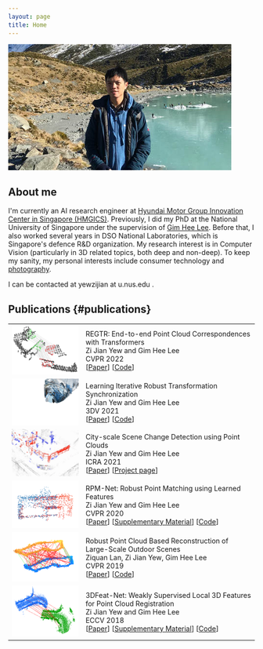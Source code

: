 ```yaml
---
layout: page
title: Home
---
```


![alt text](assets/img-6364.jpg "Photo of me")

## About me
I'm currently an AI research engineer at [Hyundai Motor Group Innovation Center in Singapore (HMGICS)](https://hyundaisingapore.com). Previously, I did my PhD at the National University of Singapore under the supervision of [Gim Hee Lee](https://www.comp.nus.edu.sg/~leegh/).  Before that, I also worked several years in DSO National Laboratories, which is Singapore's defence R&D organization.  My research interest is in Computer Vision (particularly in 3D related topics, both deep and non-deep). To keep my sanity, my personal interests include consumer technology and [photography](photography).

<p>I can be contacted at yewzijian at u.nus.edu .</p>

## Publications {#publications}
<table>
  <tr>
		<td width="30%">
			<img src="assets/regtr.jpg">
		</td>
		<td width="70%">
			<div class="pub-title">
				REGTR: End-to-end Point Cloud Correspondences with Transformers
			</div>
			<div class="pub-details">
				Zi Jian Yew and Gim Hee Lee<br/>
				CVPR 2022
			</div>
			<div class="pub-details">
				[<a href="https://arxiv.org/pdf/2203.14517.pdf">Paper</a>]
				[<a href="https://github.com/yewzijian/RegTR">Code</a>]
			</div>
		</td>
	</tr>
	<tr>
		<td width="30%">
			<img src="assets/transsync.gif">
		</td>
		<td width="70%">
			<div class="pub-title">
				Learning Iterative Robust Transformation Synchronization
			</div>
			<div class="pub-details">
				Zi Jian Yew and Gim Hee Lee<br/>
				3DV 2021
			</div>
			<div class="pub-details">
				[<a href="https://arxiv.org/pdf/2111.00728.pdf">Paper</a>]
				[<a href="https://github.com/yewzijian/MultiReg">Code</a>]
			</div>
		</td>
	</tr>
	<tr>
		<td width="30%">
			<img src="assets/changedet.png">
		</td>
		<td width="70%">
			<div class="pub-title">
				City-scale Scene Change Detection using Point Clouds
			</div>
			<div class="pub-details">
				Zi Jian Yew and Gim Hee Lee<br/>
				ICRA 2021
			</div>
			<div class="pub-details">
				[<a href="https://arxiv.org/pdf/2103.14314.pdf">Paper</a>]
				[<a href="https://yewzijian.github.io/ChangeDet/">Project page</a>]
			</div>
		</td>
	</tr>
  <tr>
		<td width="30%">
			<img src="assets/rpmnet.png">
		</td>
		<td width="70%">
			<div class="pub-title">
				RPM-Net: Robust Point Matching using Learned Features
			</div>
			<div class="pub-details">
				Zi Jian Yew and Gim Hee Lee<br/>
				CVPR 2020
			</div>
			<div class="pub-details">
				[<a href="https://arxiv.org/pdf/2003.13479.pdf">Paper</a>]
				[<a href="https://arxiv.org/src/2003.13479v1/anc/supplementary.pdf">Supplementary Material</a>]
				[<a href="https://github.com/yewzijian/RPMNet">Code</a>]
			</div>
		</td>
	</tr>
	<tr>
		<td width="30%">
			<img src="assets/robustrecon.png">
		</td>
		<td width="70%">
			<div class="pub-title">
				Robust Point Cloud Based Reconstruction of Large-Scale Outdoor Scenes
			</div>
			<div class="pub-details">
				Ziquan Lan, Zi Jian Yew, Gim Hee Lee<br/>
				CVPR 2019
			</div>
			<div class="pub-details">
				[<a href="https://arxiv.org/pdf/1905.09634">Paper</a>]
				[<a href="https://github.com/ziquan111/RobustPCLReconstruction">Code</a>]
			</div>
		</td>
	</tr>
	<tr>
		<td width="30%">
			<img src="assets/3dfeatnet.png">
		</td>
		<td width="70%">
			<div class="pub-title">
				3DFeat-Net: Weakly Supervised Local 3D Features for Point Cloud Registration
			</div>
			<div class="pub-details">
				Zi Jian Yew and Gim Hee Lee<br/>
				ECCV 2018
			</div>
			<div class="pub-details">
				[<a href="https://arxiv.org/pdf/1807.09413">Paper</a>]
				[<a href="https://arxiv.org/src/1807.09413v1/anc/supplementary.pdf">Supplementary Material</a>]
				[<a href="https://github.com/yewzijian/3DFeatNet">Code</a>]
			</div>
		</td>
	</tr>
</table>